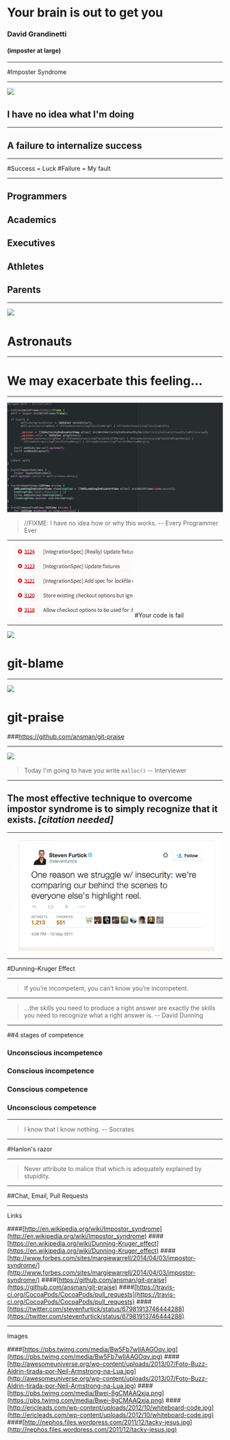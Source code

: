 # Your brain is out to get you

### David Grandinetti
#### (imposter at large)

---

#Imposter Syndrome

---

![](https://pbs.twimg.com/media/Bw5Fb7wIIAAGOqv.jpg)

## I have no idea what I'm doing

---

## A failure to internalize success

---

#Success = Luck
#Failure = My fault

---

## Programmers
## Academics
## Executives
## Athletes
## Parents

---

![](http://awesomeuniverse.org/wp-content/uploads/2013/07/Foto-Buzz-Aldrin-tirada-por-Neil-Armstrong-na-Lua.jpg)
# Astronauts

---

# We may exacerbate this feeling...

---

![](./code.png)
> //FIXME: I have no idea how or why this works.
-- Every Programmer Ever

---

![](./travis.png)
#Your code is fail

---

![](https://pbs.twimg.com/media/Bwei-8gCMAAQxja.png)
# git-blame

---

![](http://nephos.files.wordpress.com/2011/12/tacky-jesus.jpg)
# git-praise

###https://github.com/ansman/git-praise

---

![](http://ericleads.com/wp-content/uploads/2012/10/whiteboard-code.jpg)
> Today I'm going to have you write `malloc()`
-- Interviewer

---

## The most effective technique to overcome impostor syndrome is to simply recognize that it exists. *[citation needed]*

---

![](./quote.png)

---

#Dunning–Kruger Effect

---

> If you’re incompetent, you can’t know you’re incompetent. 

---

> …the skills you need to produce a right answer are exactly the skills you need to recognize what a right answer is.
-- David Dunning

---

##4 stages of competence
### Unconscious incompetence
### Conscious incompetence
### Conscious competence
### Unconscious competence

---

> I know that I know nothing.
-- Socrates

---

#Hanlon's razor

---

> Never attribute to malice that which is adequately explained by stupidity.

---

##Chat, Email, Pull Requests

---

Links

####[http://en.wikipedia.org/wiki/Impostor_syndrome](http://en.wikipedia.org/wiki/Impostor_syndrome)
####[https://en.wikipedia.org/wiki/Dunning-Kruger_effect](https://en.wikipedia.org/wiki/Dunning-Kruger_effect)
####[http://www.forbes.com/sites/margiewarrell/2014/04/03/impostor-syndrome/](http://www.forbes.com/sites/margiewarrell/2014/04/03/impostor-syndrome/)
####[https://github.com/ansman/git-praise](https://github.com/ansman/git-praise)
####[https://travis-ci.org/CocoaPods/CocoaPods/pull_requests](https://travis-ci.org/CocoaPods/CocoaPods/pull_requests)
####[https://twitter.com/stevenfurtick/status/67981913746444288](https://twitter.com/stevenfurtick/status/67981913746444288)

---
 
Images

####[https://pbs.twimg.com/media/Bw5Fb7wIIAAGOqv.jpg](https://pbs.twimg.com/media/Bw5Fb7wIIAAGOqv.jpg)
####[http://awesomeuniverse.org/wp-content/uploads/2013/07/Foto-Buzz-Aldrin-tirada-por-Neil-Armstrong-na-Lua.jpg](http://awesomeuniverse.org/wp-content/uploads/2013/07/Foto-Buzz-Aldrin-tirada-por-Neil-Armstrong-na-Lua.jpg)
####[https://pbs.twimg.com/media/Bwei-8gCMAAQxja.png](https://pbs.twimg.com/media/Bwei-8gCMAAQxja.png)
####[http://ericleads.com/wp-content/uploads/2012/10/whiteboard-code.jpg](http://ericleads.com/wp-content/uploads/2012/10/whiteboard-code.jpg)
####[http://nephos.files.wordpress.com/2011/12/tacky-jesus.jpg](http://nephos.files.wordpress.com/2011/12/tacky-jesus.jpg)


